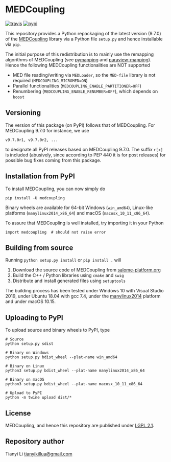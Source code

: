 # MEDCoupling

[![travis](https://img.shields.io/travis/tianyikillua/medcoupling.svg?style=flat-square)](https://travis-ci.org/tianyikillua/medcoupling)
[![pypi](https://img.shields.io/pypi/v/medcoupling.svg?style=flat-square)](https://pypi.org/project/medcoupling)

This repository provides a Python repackaging of the latest version (9.7.0) of the [MEDCoupling](https://docs.salome-platform.org/latest/dev/MEDCoupling/developer/index.html) library via a Python file `setup.py` and hence installable via `pip`.

The initial purpose of this redistribution is to mainly use the remapping algorithms of MEDCoupling (see [pymapping](https://github.com/tianyikillua/pymapping) and [paraview-mapping](https://github.com/tianyikillua/paraview-mapping)). Hence the following MEDCoupling functionalities are NOT supported

- MED file reading/writing via `MEDLoader`, so the `MED-file` library is not required (`MEDCOUPLING_MICROMED=ON`)
- Parallel functionalities (`MEDCOUPLING_ENABLE_PARTITIONER=OFF`)
- Renumbering (`MEDCOUPLING_ENABLE_RENUMBER=OFF`), which depends on `boost`

## Versioning

The version of this package (on PyPI) follows that of MEDCoupling. For MEDCoupling 9.7.0 for instance, we use

```
v9.7.0r1, v9.7.0r2, ...
```

to designate all PyPI releases based on MEDCoupling 9.7.0. The suffix `r[x]` is included (abusively, since according to PEP 440 it is for post releases) for possible bug fixes coming from this package.

## Installation from PyPI

To install MEDCoupling, you can now simply do

```
pip install -U medcoupling
```

Binary wheels are available for 64-bit Windows (`win_amd64`), Linux-like platforms (`manylinux2014_x86_64`) and macOS (`macosx_10_11_x86_64`).

To assure that MEDCoupling is well installed, try importing it in your Python

```
import medcoupling  # should not raise error
```

## Building from source

Running `python setup.py install` or `pip install .` will

1. Download the source code of MEDCoupling from [salome-platform.org](http://files.salome-platform.org/Salome/other/medCoupling-9.7.0.tar.gz)
2. Build the C++ / Python libraries using `cmake` and `swig`
3. Distribute and install generated files using `setuptools`

The building process has been tested under Windows 10 with Visual Studio 2019, under Ubuntu 18.04 with gcc 7.4, under the [manylinux2014](https://github.com/pypa/manylinux) platform and under macOS 10.15.

## Uploading to PyPI

To upload source and binary wheels to PyPI, type

```
# Source
python setup.py sdist

# Binary on Windows
python setup.py bdist_wheel --plat-name win_amd64

# Binary on Linux
python3 setup.py bdist_wheel --plat-name manylinux2014_x86_64

# Binary on macOS
python3 setup.py bdist_wheel --plat-name macosx_10_11_x86_64

# Upload to PyPI
python -m twine upload dist/*
```

## License

MEDCoupling, and hence this repository are published under [LGPL 2.1](https://en.wikipedia.org/wiki/GNU_Lesser_General_Public_License).

## Repository author

Tianyi Li <tianyikillua@gmail.com>
